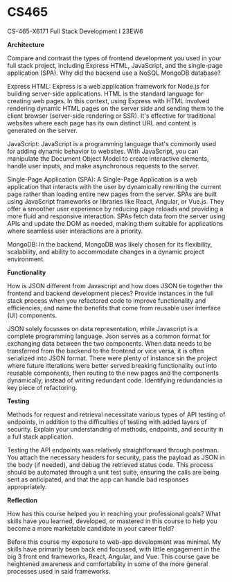 # CS465
CS-465-X6171 Full Stack Development I 23EW6

**Architecture**

Compare and contrast the types of frontend development you used in your full stack project, including Express HTML, JavaScript, and the single-page application (SPA).
Why did the backend use a NoSQL MongoDB database?

Express HTML:
Express is a web application framework for Node.js for building server-side applications. HTML is the standard language for creating web pages. In this context, using Express with HTML involved rendering dynamic HTML pages on the server side and sending them to the client browser (server-side rendering or SSR). It's effective for traditional websites where each page has its own distinct URL and content is generated on the server.

JavaScript:
JavaScript is a programming language that's commonly used for adding dynamic behavior to websites. With JavaScript, you can manipulate the Document Object Model to create interactive elements, handle user inputs, and make asynchronous requests to the server.

Single-Page Application (SPA):
A Single-Page Application is a web application that interacts with the user by dynamically rewriting the current page rather than loading entire new pages from the server. SPAs are built using JavaScript frameworks or libraries like React, Angular, or Vue.js. They offer a smoother user experience by reducing page reloads and providing a more fluid and responsive interaction. SPAs fetch data from the server using APIs and update the DOM as needed, making them suitable for applications where seamless user interactions are a priority.

MongoDB: 
In the backend, MongoDB was likely chosen for its flexibility, scalability, and ability to accommodate changes in a dynamic project environment.

**Functionality**

How is JSON different from Javascript and how does JSON tie together the frontend and backend development pieces?
Provide instances in the full stack process when you refactored code to improve functionality and efficiencies, and name the benefits that come from reusable user interface (UI) components.

JSON solely focusses on data representation, while Javascript is a complete programming language. Json serves as a common format for exchanging data between the two components. When data needs to be transferred from the backend to the frontend or vice versa, it is often serialized into JSON format. 
There were plenty of instance sin the project where future itterations were better served breaking functionality out into reusable components, then routing to the new pages and the components dynamically, instead of writing redundant code. Identifying redundancies ia key piece of refactoring. 

**Testing**

Methods for request and retrieval necessitate various types of API testing of endpoints, in addition to the difficulties of testing with added layers of security. Explain your understanding of methods, endpoints, and security in a full stack application.

Testing the API endpoints was relatively straightforward through postman. You attach the necessary headers for security, pass the payload as JSON in the body (if needed), and debug the retrieved status code. This process should be automated through a unit test suite, ensuring the calls are being sent as anticipated, and that the app can handle bad responses appropriately. 

**Reflection**

How has this course helped you in reaching your professional goals? What skills have you learned, developed, or mastered in this course to help you become a more marketable candidate in your career field?

Before this course my exposure to web-app development was minimal. My skills have primarily been back end focussed, with little engagement in the big 3 front end frameworks, React, Angular, and Vue. This course gave be heightened awareness and comfortability in some of the more general processes used in said frameworks. 
